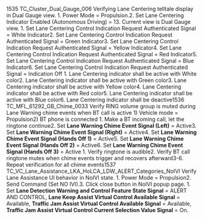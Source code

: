 1535 TC_Cluster_Dual_Gauge_006 Verifying Lane Centering telltale display in Dual Gauge view. 1. Power Mode = Propulsion.2. Set Lane Centering Indicator Enabled (Autonomous Driving) = 13. Current view is Dual Gauge view. 1. Set Lane Centering Control Indication Request Authenticated Signal = White Indicator2. Set Lane Centering Control Indication Request Authenticated Signal = Green Indicator3. Set Lane Centering Control Indication Request Authenticated Signal = Yellow Indicator4. Set Lane Centering Control Indication Request Authenticated Signal = Red Indicator5. Set Lane Centering Control Indication Request Authenticated Signal = Blue Indicator6. Set Lane Centering Control Indication Request Authenticated Signal = Indication Off 1. Lane Centering indicator shall be active with White color2. Lane Centering indicator shall be active with Green color3. Lane Centering indicator shall be active with Yellow color4. Lane Centering indicator shall be active with Red color5. Lane Centering indicator shall be active with Blue color6. Lane Centering indicator shall be deactive1536 TC_MFL_61292_GB_Chime_0033 Verify RING volume group is muted during Lane Warning chime events when BT call is active 1) Vehicle mode = Propulsion2) BT phone is connected 1. Make a BT incoming call, let the ringtone continue2. Set **Lane Warning Chime Event Signal (Left)** = Active3. Set **Lane Warning Chime Event Signal (Right)** = Active4. Set **Lane Warning Chime Event Signal (Hands Off 1)** = Active5. Set **Lane Warning Chime Event Signal (Hands Off 2)** = Active6. Set **Lane Warning Chime Event Signal (Hands Off 3)** = Active 1. Verify ringtone is audible2. Verify BT call ringtone mutes when chime events trigger and recovers afterward3-6. Repeat verification for all chime events1537 TC_VC_Lane_Assistance_LKA_HoLCA_LDW_ALERT_Categories_NoIVI Verify Lane Assistance UI behavior in NoIVI state. 1. Power Mode = Propulsion2. Send Command (Set NO IVI).3. Click close button in NoIVI popup page. 1. Set **Lane Detection Warning and Control Feature State Signal** = ALERT AND CONTROL, **Lane Keep Assist Virtual Control Available Signal** = Available, **Traffic Jam Assist Virtual Control Available Signal** = Available, **Traffic Jam Assist Virtual Control Current Selection Value Signal** = On.